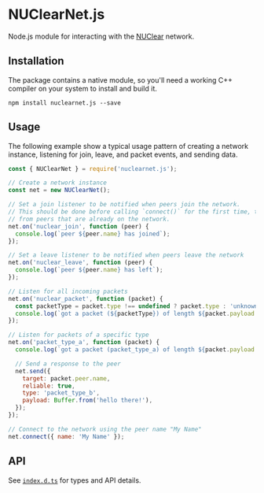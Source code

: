# NUClearNet.js

Node.js module for interacting with the [NUClear](https://github.com/Fastcode/NUClear) network.

## Installation

The package contains a native module, so you'll need a working C++ compiler on your system to install and build it.

```
npm install nuclearnet.js --save
```

## Usage

The following example show a typical usage pattern of creating a network instance, listening for join, leave, and packet events, and sending data.

```js
const { NUClearNet } = require('nuclearnet.js');

// Create a network instance
const net = new NUClearNet();

// Set a join listener to be notified when peers join the network.
// This should be done before calling `connect()` for the first time, to get join events
// from peers that are already on the network.
net.on('nuclear_join', function (peer) {
  console.log(`peer ${peer.name} has joined`);
});

// Set a leave listener to be notified when peers leave the network
net.on('nuclear_leave', function (peer) {
  console.log(`peer ${peer.name} has left`);
});

// Listen for all incoming packets
net.on('nuclear_packet', function (packet) {
  const packetType = packet.type !== undefined ? packet.type : 'unknown type';
  console.log(`got a packet (${packetType}) of length ${packet.payload.length} from peer ${packet.peer.name}`);
});

// Listen for packets of a specific type
net.on('packet_type_a', function (packet) {
  console.log(`got a packet (packet_type_a) of length ${packet.payload.length} from peer ${packet.peer.name}`);

  // Send a response to the peer
  net.send({
    target: packet.peer.name,
    reliable: true,
    type: 'packet_type_b',
    payload: Buffer.from('hello there!'),
  });
});

// Connect to the network using the peer name "My Name"
net.connect({ name: 'My Name' });
```

## API

See [`index.d.ts`](./index.d.ts) for types and API details.
